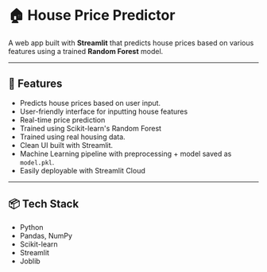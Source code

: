 # 🏠 House Price Predictor

A web app built with **Streamlit** that predicts house prices based on various features using a trained **Random Forest** model.

---
## 🚀 Features

- Predicts house prices based on user input.
- User-friendly interface for inputting house features
- Real-time price prediction
- Trained using Scikit-learn's Random Forest
- Trained using real housing data.
- Clean UI built with Streamlit.
- Machine Learning pipeline with preprocessing + model saved as `model.pkl`.
- Easily deployable with Streamlit Cloud


---

## 📦 Tech Stack

- Python
- Pandas, NumPy
- Scikit-learn
- Streamlit
- Joblib
